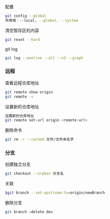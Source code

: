 配置
```bash
git config --global
作用域：--local, --global, --system
```

清空暂存区的内容
```bash
git reset --hard
```

git log 
```bash
git log --oneline --all --n3 --graph
```

### 远程
查看远程仓库地址
```bash
git remote show origin
git remote -v
```

设置新的仓库地址
```bash
设置新的仓库地址
git remote set-url origin <remote-url>
```


删除命令
```bash
git rm -r --cached 文件/文件夹名字
```

### 分支
创建独立分支
```bash
git checkout --orphan 分支名
```

关联
```bash
$git branch --set-upstream-to=origin/newBranch
```

删除分支
```bash
git branch –delete dev
```